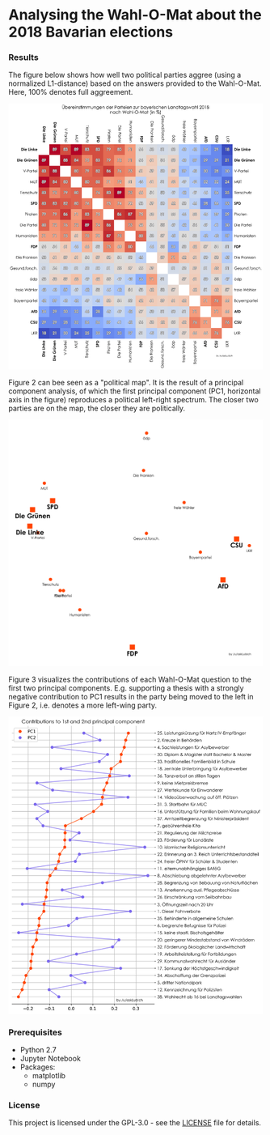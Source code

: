 # Analysing the Wahl-O-Mat about the 2018 Bavarian elections 

### Results

The figure below shows how well two political parties aggree (using a normalized L1-distance) based on the answers provided to the Wahl-O-Mat. 
Here, 100% denotes full aggreement.

![alt text](wahlomat.png "Figure 1")

Figure 2 can bee seen as a "political map". It is the result of a principal component analysis, of which the first principal component (PC1, horizontal axis in the figure)
reproduces a political left-right spectrum. The closer two parties are on the map, the closer they are politically.

![alt text](2Dprinc.png "Figure 2")

Figure 3 visualizes the contributions of each Wahl-O-Mat question to the first two principal components. 
E.g. supporting a thesis with a strongly negative contribution to PC1 results in the party being moved 
to the left in Figure 2, i.e. denotes a more left-wing party.

![alt text](princCont.png "Figure 3")

### Prerequisites

* Python 2.7
* Jupyter Notebook
* Packages:
    * matplotlib
    * numpy
    
### License

This project is licensed under the GPL-3.0 - see the [LICENSE](LICENSE) file for details.